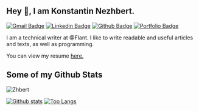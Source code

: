 ## Hey 👋, I am Konstantin Nezhbert.
[![Gmail Badge](https://img.shields.io/badge/-zhbert@yandex.ru-c14438?style=flat&logo=Gmail&logoColor=white&link=mailto:zhbert@yandex.ru)](mailto:zhbert@yandex.ru) 
[![Linkedin Badge](https://img.shields.io/badge/-zhbert-0072b1?style=flat&logo=Linkedin&logoColor=white&link=https://www.linkedin.com/in/zhbert/)](https://www.linkedin.com/in/zhbert/) [![Github Badge](https://img.shields.io/badge/-Zhbert-grey?style=flat&logo=github&logoColor=white&link=https://github.com/Zhbert/)](https://www.github.com/Zhbert/) [![Portfolio Badge](https://img.shields.io/badge/portfolio-web-blue?style=flat&link=https://zhbert.ru/programs.html/)](https://zhbert.ru/programs.html/) <p align='left'>I am a technical writer at @Flant. I like to write readable and useful articles and texts, as well as programming.</p><p align='left'> You can view my resume <a href='https://zhbert.ru/resume.html ' target=_blank><u>here</u>.</a></p>
## Some of my Github Stats
<p align=left> <img src=https://komarev.com/ghpvc/?username=Zhbert alt=Zhbert /> </p>

[![Github stats](https://github-readme-stats.vercel.app/api?username=Zhbert&show_icons=true&include_all_commits=true)](https://github.com/Zhbert/github-readme-stats)
[![Top Langs](https://github-readme-stats.vercel.app/api/top-langs/?username=Zhbert&layout=compact)](https://github.com/Zhbert/github-readme-stats)
